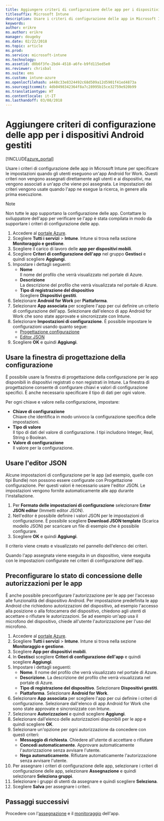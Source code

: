 ```yaml
---
title: Aggiungere criteri di configurazione delle app per i dispositivi Android gestiti
titlesuffix: Microsoft Intune
description: Usare i criteri di configurazione delle app in Microsoft Intune per specificare le impostazioni quando gli utenti eseguono un'app Android for Work.
keywords: 
author: erikre
ms.author: erikre
manager: dougeby
ms.date: 02/22/2018
ms.topic: article
ms.prod: 
ms.service: microsoft-intune
ms.technology: 
ms.assetid: d0b6f3fe-2bd4-4518-a6fe-b9fd115ed5e0
ms.reviewer: chrisbal
ms.suite: ems
ms.custom: intune-azure
ms.openlocfilehash: a448c33e8324492c68d509a12d5901f41ed4873a
ms.sourcegitcommit: 4db0498342364f8a7c28995b15ce32759e920b99
ms.translationtype: HT
ms.contentlocale: it-IT
ms.lasthandoff: 03/08/2018
---
```

# <a name="add-app-configuration-policies-for-managed-android-devices"></a>Aggiungere criteri di configurazione delle app per i dispositivi Android gestiti

[!INCLUDE[azure_portal](./includes/azure_portal.md)]

Usare i criteri di configurazione delle app in Microsoft Intune per specificare le impostazioni quando gli utenti eseguono un'app Android for Work. Questi criteri non vengono assegnati direttamente agli utenti e ai dispositivi, ma vengono associati a un'app che viene poi assegnata. Le impostazioni dei criteri vengono usate quando l'app ne esegue la ricerca, in genere alla prima esecuzione.

> [!Note]  
> Non tutte le app supportano la configurazione delle app. Contattare lo sviluppatore dell'app per verificare se l'app è stata compilata in modo da supportare i criteri di configurazione delle app.

1. Accedere al [portale Azure](https://portal.azure.com).
2. Scegliere **Tutti i servizi** > **Intune**. Intune si trova nella sezione **Monitoraggio e gestione**.
3. Scegliere il carico di lavoro delle **app per dispositivi mobili**.
4. Scegliere **Criteri di configurazione dell'app** nel gruppo **Gestisci** e quindi scegliere **Aggiungi**.
5. Impostare i dettagli seguenti:
    - **Nome**  
      Il nome del profilo che verrà visualizzato nel portale di Azure.
    - **Descrizione**  
      La descrizione del profilo che verrà visualizzata nel portale di Azure.
    - **Tipo di registrazione del dispositivo**  
      Scegliere **Dispositivi gestiti**.
6. Selezionare **Android for Work** per **Piattaforma**.
7. Selezionare **App associata** per scegliere l'app per cui definire un criterio di configurazione dell'app. Selezionare dall'elenco di app Android for Work che sono state approvate e sincronizzate con Intune.
8. Selezionare **Impostazioni di configurazione**. È possibile impostare le configurazioni usando quanto segue:
    - [Progettazione configurazione](#Use-the-configuration-designer)
    - [Editor JSON](#Enter-the-JSON-editor)
9. Scegliere **OK** e quindi **Aggiungi**.

## <a name="use-the-configuration-designer"></a>Usare la finestra di progettazione della configurazione

È possibile usare la finestra di progettazione della configurazione per le app disponibili in dispositivi registrati o non registrati in Intune. La finestra di progettazione consente di configurare chiavi e valori di configurazione specifici. È anche necessario specificare il tipo di dati per ogni valore.

Per ogni chiave e valore nella configurazione, impostare:

  - **Chiave di configurazione**  
     Chiave che identifica in modo univoco la configurazione specifica delle impostazioni.
  - **Tipo di valore**  
    Il tipo di dati del valore di configurazione. I tipi includono Integer, Real, String o Boolean.
  - **Valore di configurazione**  
    Il valore per la configurazione. 

## <a name="enter-the-json-editor"></a>Usare l'editor JSON

Alcune impostazioni di configurazione per le app (ad esempio, quelle con tipi Bundle) non possono essere configurate con Progettazione configurazione. Per questi valori è necessario usare l'editor JSON. Le impostazioni vengono fornite automaticamente alle app durante l'installazione.

1. Per **Formato delle impostazioni di configurazione** selezionare **Enter JSON editor** (Immetti editor JSON).
2. Nell'editor è possibile definire i valori JSON per le impostazioni di configurazione. È possibile scegliere **Download JSON template** (Scarica modello JSON) per scaricare un file di esempio che è possibile configurare.
3. Scegliere **OK** e quindi **Aggiungi**.

Il criterio viene creato e visualizzato nel pannello dell'elenco dei criteri.

Quando l'app assegnata viene eseguita in un dispositivo, viene eseguita con le impostazioni configurate nei criteri di configurazione dell'app.

## <a name="preconfigure-the-permissions-grant-state-for-apps"></a>Preconfigurare lo stato di concessione delle autorizzazioni per le app

È anche possibile preconfigurare l'autorizzazione per le app per l'accesso alle funzionalità del dispositivo Android. Per impostazione predefinita le app Android che richiedono autorizzazioni del dispositivo, ad esempio l'accesso alla posizione o alla fotocamera del dispositivo, chiedono agli utenti di accettare o rifiutare le autorizzazioni. Se ad esempio un'app usa il microfono del dispositivo, chiede all'utente l'autorizzazione per l'uso del microfono.

1. Accedere al [portale Azure](https://portal.azure.com).
2. Scegliere **Tutti i servizi** > **Intune**. Intune si trova nella sezione **Monitoraggio e gestione**.
3. Scegliere **App per dispositivi mobili**.
3. In **Gestisci** scegliere **Criteri di configurazione dell'app** e quindi scegliere **Aggiungi**.
4. Impostare i dettagli seguenti:
    - **Nome**. Il nome del profilo che verrà visualizzato nel portale di Azure.
    - **Descrizione**. La descrizione del profilo che verrà visualizzata nel portale di Azure.
    - **Tipo di registrazione del dispositivo**. Selezionare **Dispositivi gestiti**.
    - **Piattaforma**. Selezionare **Android for Work**.
5. Selezionare **App associata** per scegliere l'app per cui definire i criteri di configurazione. Selezionare dall'elenco di app Android for Work che sono state approvate e sincronizzate con Intune.
6. Selezionare **Autorizzazioni** e quindi scegliere **Aggiungi**.
7. Selezionare dall'elenco delle autorizzazioni disponibili per le app e quindi scegliere **OK**.
8. Selezionare un'opzione per ogni autorizzazione da concedere con questi criteri:
    - **Messaggio di richiesta**. Chiedere all'utente di accettare o rifiutare
    - **Concedi automaticamente**. Approvare automaticamente l'autorizzazione senza avvisare l'utente.
    - **Nega automaticamente**. Rifiutare automaticamente l'autorizzazione senza avvisare l'utente.
9. Per assegnare i criteri di configurazione delle app, selezionare i criteri di configurazione delle app, selezionare **Assegnazione** e quindi selezionare **Seleziona gruppi**.
10. Selezionare i gruppi di utenti da assegnare e quindi scegliere **Seleziona**.
11. Scegliere **Salva** per assegnare i criteri.

## <a name="next-steps"></a>Passaggi successivi

Procedere con l'[assegnazione](apps-deploy.md) e il [monitoraggio](apps-monitor.md) dell'app.

